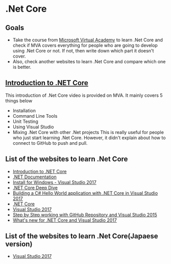 # .Net Core

## Goals

- Take the course from [Microsoft Virtual Academy](https://mva.microsoft.com/) to learn .Net Core and check if MVA covers everything for people who are going to develop using .Net Core or not.
If not, then write down which part it doesn't cover.
- Also, check another websites to learn .Net Core and compare which one is better.

## [Introduction to .NET Core](https://mva.microsoft.com/en-US/training-courses/introduction-to-net-core-16764?l=DoVafl7yC_7606218965)
This introduction of .Net Core video is provided on MVA.
It mainly covers 5 things below
- Installation
- Command Line Tools
- Unit Testing
- Using Visual Studio
- Mixing .Net Core with other .Net projects
This is really useful for people who just start learning .Net Core.
However, it didn't explain about how to connect to GitHub to push and pull.


## List of the websites to learn .Net Core
- [Introduction to .NET Core](https://mva.microsoft.com/en-US/training-courses/c-fundamentals-for-absolute-beginners-16169?l=l5iWxYQIC_1306218949)
- [.NET Documentation](https://docs.microsoft.com/en-us/dotnet/)
- [Install for Windows - Visual Studio 2017](https://www.microsoft.com/net/core#windowsvs2017)
- [.NET Core Deep Dive](https://channel9.msdn.com/Events/dotnetConf/2015/NET-Core-Deep-Dive)
- [Building a C# Hello World application with .NET Core in Visual Studio 2017](https://docs.microsoft.com/en-us/dotnet/articles/csharp/getting-started/with-visual-studio)
- [.NET Core](https://docs.microsoft.com/en-us/dotnet/articles/core/index)
- [Visual Studio 2017](https://www.visualstudio.com/en-us/news/releasenotes/vs2017-relnotes)
- [Step by Step working with GitHub Repository and Visual Studio 2015](http://www.infragistics.com/community/blogs/dhananjay_kumar/archive/2016/07/21/step-by-step-working-with-github-repository-and-visual-studio-2015.aspx)
- [What's new for .NET Core and Visual Studio 2017](https://channel9.msdn.com/Events/Visual-Studio/Visual-Studio-2017-Launch/T108)

## List of the websites to learn .Net Core(Japaese version)
- [Visual Studio 2017](https://www.visualstudio.com/ja-jp/news/releasenotes/vs2017-relnotes)
